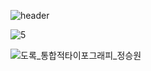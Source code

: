 ![header](https://capsule-render.vercel.app/api?type=wave&color=auto&height=300&section=header&text=2022년%208월%20서울시립대학교%20시각디자인전공%20졸업전시&fontSize=30)

![5](https://github.com/Seungw1n/jswjournal.publish/assets/71828571/30d21b5e-b453-458b-b9d2-2ff170ade84b)

![도록_통합적타이포그래피_정승원](https://github.com/Seungw1n/jswjournal.publish/assets/71828571/e3ad05b0-d765-47c5-bfeb-46ac425945cf)
